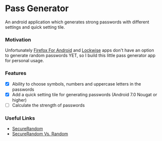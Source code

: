 # Pass Generator
An android application which generates strong passwords with different settings and quick setting tile.

### Motivation
Unfortunately [Firefox For Android](https://play.google.com/store/apps/details?id=org.mozilla.firefox&hl=en) and [Lockwise](https://www.mozilla.org/en-US/firefox/lockwise/) apps don't have an option to generate random passwords YET, so I build this little pass generator app for personal usage.

### Features
- [x] Ability to choose symbols, numbers and uppercase letters in the passwords
- [x] Add a quick setting tile for generating passwords (Android 7.0 Nougat or higher)
- [ ] Calculate the strength of passwords

### Useful Links
* [SecureRandom](https://docs.oracle.com/javase/8/docs/api/java/security/SecureRandom.html)
* [SecureRandom Vs. Random](https://www.tutorialspoint.com/random-vs-secure-random-numbers-in-java)
